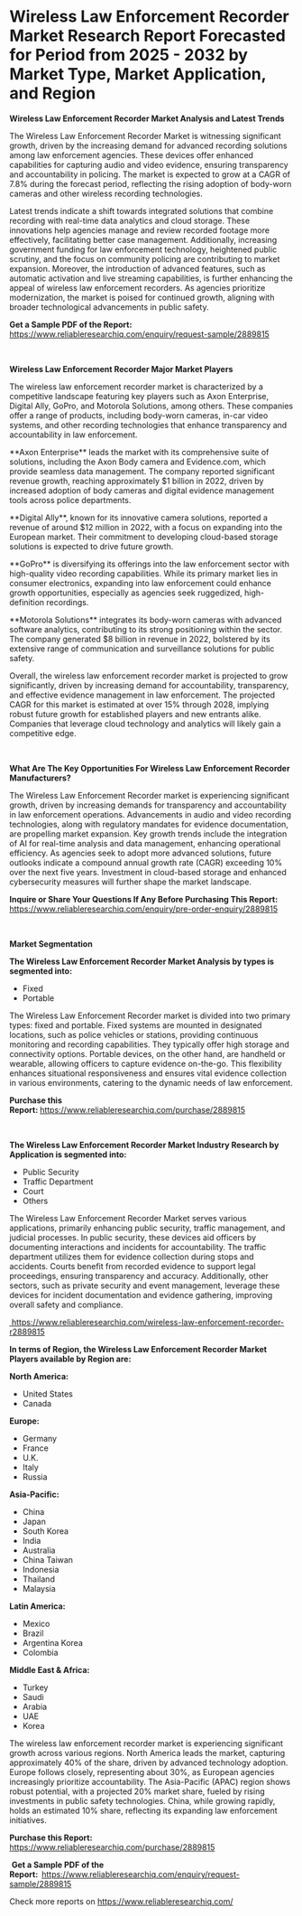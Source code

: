 <p><h1>Wireless Law Enforcement Recorder Market Research Report Forecasted for Period from 2025 -  2032 by Market Type, Market Application, and Region</h1></p><p><strong>Wireless Law Enforcement Recorder Market Analysis and Latest Trends</strong></p>
<p><p>The Wireless Law Enforcement Recorder Market is witnessing significant growth, driven by the increasing demand for advanced recording solutions among law enforcement agencies. These devices offer enhanced capabilities for capturing audio and video evidence, ensuring transparency and accountability in policing. The market is expected to grow at a CAGR of 7.8% during the forecast period, reflecting the rising adoption of body-worn cameras and other wireless recording technologies.</p><p>Latest trends indicate a shift towards integrated solutions that combine recording with real-time data analytics and cloud storage. These innovations help agencies manage and review recorded footage more effectively, facilitating better case management. Additionally, increasing government funding for law enforcement technology, heightened public scrutiny, and the focus on community policing are contributing to market expansion. Moreover, the introduction of advanced features, such as automatic activation and live streaming capabilities, is further enhancing the appeal of wireless law enforcement recorders. As agencies prioritize modernization, the market is poised for continued growth, aligning with broader technological advancements in public safety.</p></p>
<p><strong>Get a Sample PDF of the Report:&nbsp;</strong> <a href="https://www.reliableresearchiq.com/enquiry/request-sample/2889815?utm_campaign=2797&utm_medium=2&utm_source=Github&utm_content=ia&utm_term=14032025&utm_id=wireless-law-enforcement-recorder">https://www.reliableresearchiq.com/enquiry/request-sample/2889815</a></p>
<p>&nbsp;</p>
<p><strong>Wireless Law Enforcement Recorder Major Market Players</strong></p>
<p><p>The wireless law enforcement recorder market is characterized by a competitive landscape featuring key players such as Axon Enterprise, Digital Ally, GoPro, and Motorola Solutions, among others. These companies offer a range of products, including body-worn cameras, in-car video systems, and other recording technologies that enhance transparency and accountability in law enforcement.</p><p>**Axon Enterprise** leads the market with its comprehensive suite of solutions, including the Axon Body camera and Evidence.com, which provide seamless data management. The company reported significant revenue growth, reaching approximately $1 billion in 2022, driven by increased adoption of body cameras and digital evidence management tools across police departments.</p><p>**Digital Ally**, known for its innovative camera solutions, reported a revenue of around $12 million in 2022, with a focus on expanding into the European market. Their commitment to developing cloud-based storage solutions is expected to drive future growth.</p><p>**GoPro** is diversifying its offerings into the law enforcement sector with high-quality video recording capabilities. While its primary market lies in consumer electronics, expanding into law enforcement could enhance growth opportunities, especially as agencies seek ruggedized, high-definition recordings.</p><p>**Motorola Solutions** integrates its body-worn cameras with advanced software analytics, contributing to its strong positioning within the sector. The company generated $8 billion in revenue in 2022, bolstered by its extensive range of communication and surveillance solutions for public safety.</p><p>Overall, the wireless law enforcement recorder market is projected to grow significantly, driven by increasing demand for accountability, transparency, and effective evidence management in law enforcement. The projected CAGR for this market is estimated at over 15% through 2028, implying robust future growth for established players and new entrants alike. Companies that leverage cloud technology and analytics will likely gain a competitive edge.</p></p>
<p>&nbsp;</p>
<p><strong>What Are The Key Opportunities For Wireless Law Enforcement Recorder Manufacturers?</strong></p>
<p><p>The Wireless Law Enforcement Recorder market is experiencing significant growth, driven by increasing demands for transparency and accountability in law enforcement operations. Advancements in audio and video recording technologies, along with regulatory mandates for evidence documentation, are propelling market expansion. Key growth trends include the integration of AI for real-time analysis and data management, enhancing operational efficiency. As agencies seek to adopt more advanced solutions, future outlooks indicate a compound annual growth rate (CAGR) exceeding 10% over the next five years. Investment in cloud-based storage and enhanced cybersecurity measures will further shape the market landscape.</p></p>
<p><strong>Inquire or Share Your Questions If Any Before Purchasing This Report:</strong> <a href="https://www.reliableresearchiq.com/enquiry/pre-order-enquiry/2889815?utm_campaign=2797&utm_medium=2&utm_source=Github&utm_content=ia&utm_term=14032025&utm_id=wireless-law-enforcement-recorder">https://www.reliableresearchiq.com/enquiry/pre-order-enquiry/2889815</a></p>
<p>&nbsp;</p>
<p><strong>Market Segmentation</strong></p>
<p><strong>The Wireless Law Enforcement Recorder Market Analysis by types is segmented into:</strong></p>
<p><ul><li>Fixed</li><li>Portable</li></ul></p>
<p><p>The Wireless Law Enforcement Recorder market is divided into two primary types: fixed and portable. Fixed systems are mounted in designated locations, such as police vehicles or stations, providing continuous monitoring and recording capabilities. They typically offer high storage and connectivity options. Portable devices, on the other hand, are handheld or wearable, allowing officers to capture evidence on-the-go. This flexibility enhances situational responsiveness and ensures vital evidence collection in various environments, catering to the dynamic needs of law enforcement.</p></p>
<p><strong>Purchase this Report:&nbsp;</strong><a href="https://www.reliableresearchiq.com/purchase/2889815?utm_campaign=2797&utm_medium=2&utm_source=Github&utm_content=ia&utm_term=14032025&utm_id=wireless-law-enforcement-recorder">https://www.reliableresearchiq.com/purchase/2889815</a></p>
<p>&nbsp;</p>
<p><strong>The Wireless Law Enforcement Recorder Market Industry Research by Application is segmented into:</strong></p>
<p><ul><li>Public Security</li><li>Traffic Department</li><li>Court</li><li>Others</li></ul></p>
<p><p>The Wireless Law Enforcement Recorder Market serves various applications, primarily enhancing public security, traffic management, and judicial processes. In public security, these devices aid officers by documenting interactions and incidents for accountability. The traffic department utilizes them for evidence collection during stops and accidents. Courts benefit from recorded evidence to support legal proceedings, ensuring transparency and accuracy. Additionally, other sectors, such as private security and event management, leverage these devices for incident documentation and evidence gathering, improving overall safety and compliance.</p></p>
<p><a href="https://www.reliableresearchiq.com/wireless-law-enforcement-recorder-r2889815?utm_campaign=2797&utm_medium=2&utm_source=Github&utm_content=ia&utm_term=14032025&utm_id=wireless-law-enforcement-recorder">&nbsp;https://www.reliableresearchiq.com/wireless-law-enforcement-recorder-r2889815</a></p>
<p><strong>In terms of Region, the Wireless Law Enforcement Recorder Market Players available by Region are:</strong></p>
<p>
    <p> <strong> North America: </strong>
        <ul>
            <li>United States</li>
            <li>Canada</li>
        </ul>
        </p> 
    <p> <strong> Europe: </strong>
        <ul>
            <li>Germany</li>
            <li>France</li>
            <li>U.K.</li>
            <li>Italy</li>
            <li>Russia</li>
        </ul>
        </p> 
    <p> <strong> Asia-Pacific: </strong>
        <ul>
            <li>China</li>
            <li>Japan</li>
            <li>South Korea</li>
            <li>India</li>
            <li>Australia</li>
            <li>China Taiwan</li>
            <li>Indonesia</li>
            <li>Thailand</li>
            <li>Malaysia</li>
        </ul>
        </p> 
    <p> <strong> Latin America: </strong>
        <ul>
            <li>Mexico</li>
            <li>Brazil</li>
            <li>Argentina Korea</li>
            <li>Colombia</li>
        </ul>
        </p> 
    <p> <strong> Middle East & Africa: </strong>
        <ul>
            <li>Turkey</li>
            <li>Saudi</li>
            <li>Arabia</li>
            <li>UAE</li>
            <li>Korea</li>
        </ul>
    </p>
    </p>
<p><p>The wireless law enforcement recorder market is experiencing significant growth across various regions. North America leads the market, capturing approximately 40% of the share, driven by advanced technology adoption. Europe follows closely, representing about 30%, as European agencies increasingly prioritize accountability. The Asia-Pacific (APAC) region shows robust potential, with a projected 20% market share, fueled by rising investments in public safety technologies. China, while growing rapidly, holds an estimated 10% share, reflecting its expanding law enforcement initiatives.</p></p>
<p><strong>Purchase this Report: </strong><a href="https://www.reliableresearchiq.com/purchase/2889815?utm_campaign=2797&utm_medium=2&utm_source=Github&utm_content=ia&utm_term=14032025&utm_id=wireless-law-enforcement-recorder">https://www.reliableresearchiq.com/purchase/2889815</a></p>
<p>&nbsp;<strong>Get a Sample PDF of the Report:&nbsp;&nbsp;</strong><a href="https://www.reliableresearchiq.com/enquiry/request-sample/2889815?utm_campaign=2797&utm_medium=2&utm_source=Github&utm_content=ia&utm_term=14032025&utm_id=wireless-law-enforcement-recorder">https://www.reliableresearchiq.com/enquiry/request-sample/2889815</a></p>
<p><strong></strong></p>
<p>Check more reports on <a href="https://www.reliableresearchiq.com/?utm_campaign=2797&utm_medium=2&utm_source=Github&utm_content=ia&utm_term=14032025&utm_id=wireless-law-enforcement-recorder">https://www.reliableresearchiq.com/</a></p>